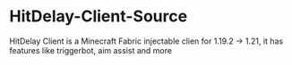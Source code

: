 # HitDelay-Client-Source
HitDelay Client is a Minecraft Fabric injectable clien for 1.19.2 -> 1.21, it has features like triggerbot, aim assist and more
